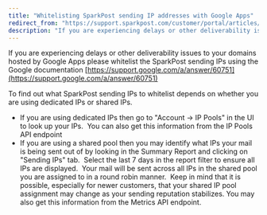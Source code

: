 ```yaml
---
title: "Whitelisting SparkPost sending IP addresses with Google Apps"
redirect_from: "https://support.sparkpost.com/customer/portal/articles/2790342-whitelisting-sparkpost-sending-ip-addresses-with-google-apps"
description: "If you are experiencing delays or other deliverability issues to your domains hosted by Google Apps please whitelist the Spark Post sending I Ps using the Google documentation https support google com a answer 60751 To find out what Spark Post sending I Ps to whitelist depends on whether you..."
---
```


If you are experiencing delays or other deliverability issues to your domains hosted by Google Apps please whitelist the SparkPost sending IPs using the Google documentation [https://support.google.com/a/answer/60751](https://support.google.com/a/answer/60751) 

To find out what SparkPost sending IPs to whitelist depends on whether you are using dedicated IPs or shared IPs.

* If you are using dedicated IPs then go to "Account -> IP Pools" in the UI to look up your IPs.  You can also get this information from the IP Pools API endpoint
* If you are using a shared pool then you may identify what IPs your mail is being sent out of by looking in the Summary Report and clicking on "Sending IPs" tab.  Select the last 7 days in the report filter to ensure all IPs are displayed.  Your mail will be sent across all IPs in the shared pool you are assigned to in a round robin manner.  Keep in mind that it is possible, especially for newer customers, that your shared IP pool assignment may change as your sending reputation stabilizes. You may also get this information from the Metrics API endpoint.